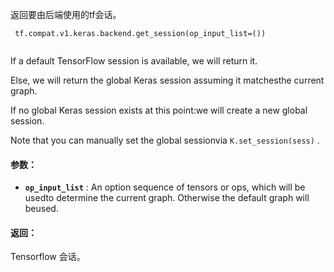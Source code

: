 返回要由后端使用的tf会话。

```
 tf.compat.v1.keras.backend.get_session(op_input_list=())
 
```

If a default TensorFlow session is available, we will return it.

Else, we will return the global Keras session assuming it matchesthe current graph.

If no global Keras session exists at this point:we will create a new global session.

Note that you can manually set the global sessionvia  `K.set_session(sess)` .

#### 参数：
- **`op_input_list`** : An option sequence of tensors or ops, which will be usedto determine the current graph. Otherwise the default graph will beused.


#### 返回：
Tensorflow 会话。

